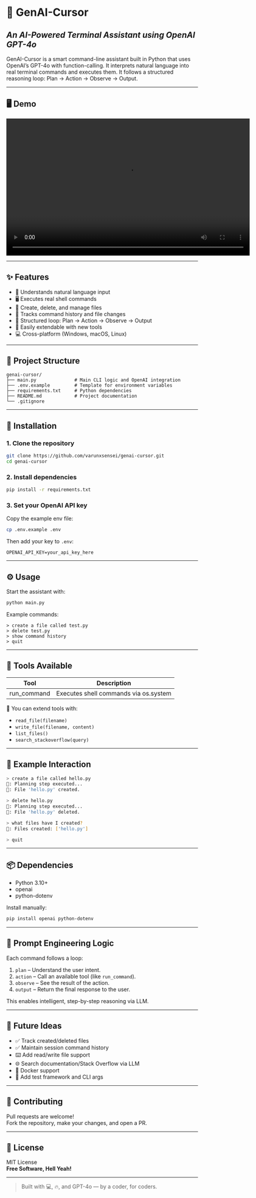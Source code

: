 # 🧠 GenAI-Cursor
## _An AI-Powered Terminal Assistant using OpenAI GPT-4o_

GenAI-Cursor is a smart command-line assistant built in Python that uses OpenAI’s GPT-4o with function-calling. It interprets natural language into real terminal commands and executes them. It follows a structured reasoning loop: Plan → Action → Observe → Output.

---

## 🖥️ Demo
<video width="640" height="360" controls>
  <source src="video.mp4" type="video/mp4">
  Your browser does not support the video tag.
</video>

---

## ✨ Features

- 🧠 Understands natural language input
- 🖥️ Executes real shell commands
- 📁 Create, delete, and manage files
- 📜 Tracks command history and file changes
- 🔄 Structured loop: Plan → Action → Observe → Output
- 🧩 Easily extendable with new tools
- 💻 Cross-platform (Windows, macOS, Linux)

---

## 📁 Project Structure

```
genai-cursor/
├── main.py              # Main CLI logic and OpenAI integration
├── .env.example         # Template for environment variables
├── requirements.txt     # Python dependencies
├── README.md            # Project documentation
└── .gitignore
```

---

## 🚀 Installation

### 1. Clone the repository

```bash
git clone https://github.com/varunxsensei/genai-cursor.git
cd genai-cursor
```

### 2. Install dependencies

```bash
pip install -r requirements.txt
```

### 3. Set your OpenAI API key

Copy the example env file:

```bash
cp .env.example .env
```

Then add your key to `.env`:

```
OPENAI_API_KEY=your_api_key_here
```

---

## ⚙️ Usage

Start the assistant with:

```bash
python main.py
```

Example commands:

```text
> create a file called test.py
> delete test.py
> show command history
> quit
```

---

## 🔧 Tools Available

| Tool          | Description                            |
|---------------|----------------------------------------|
| run_command   | Executes shell commands via os.system  |

🧩 You can extend tools with:
- `read_file(filename)`
- `write_file(filename, content)`
- `list_files()`
- `search_stackoverflow(query)`

---

## 🧪 Example Interaction

```bash
> create a file called hello.py
🧠: Planning step executed...
🤖: File 'hello.py' created.

> delete hello.py
🧠: Planning step executed...
🤖: File 'hello.py' deleted.

> what files have I created?
🤖: Files created: ['hello.py']

> quit
```

---

## 📦 Dependencies

- Python 3.10+
- openai
- python-dotenv

Install manually:

```bash
pip install openai python-dotenv
```

---

## 🧠 Prompt Engineering Logic

Each command follows a loop:

1. `plan` – Understand the user intent.
2. `action` – Call an available tool (like `run_command`).
3. `observe` – See the result of the action.
4. `output` – Return the final response to the user.

This enables intelligent, step-by-step reasoning via LLM.

---

## 🧩 Future Ideas

- ✅ Track created/deleted files
- ✅ Maintain session command history
- ⌨️ Add read/write file support
- 🌐 Search documentation/Stack Overflow via LLM
- 🐳 Docker support
- 🧪 Add test framework and CLI args

---

## 🤝 Contributing

Pull requests are welcome!  
Fork the repository, make your changes, and open a PR.

---

## 🪪 License

MIT License  
**Free Software, Hell Yeah!**

---

> Built with 💻, 🔥, and GPT-4o — by a coder, for coders.
